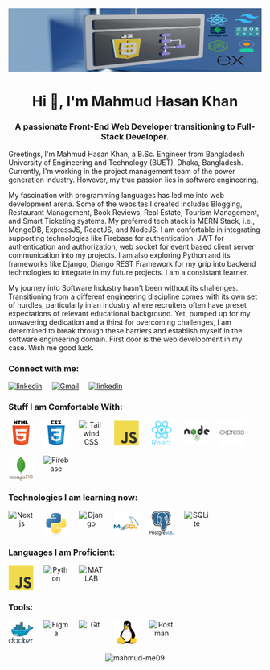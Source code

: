 <img src="./assets/banner.jpeg" alt="Banner" border="0">
<h1 align="center">Hi 👋, I'm Mahmud Hasan Khan</h1>
<h3 align="center">A passionate Front-End Web Developer transitioning to Full-Stack Developer.</h3>
<p text-align="justify">Greetings, I'm Mahmud Hasan Khan, a B.Sc. Engineer from Bangladesh University of Engineering and Technology (BUET), Dhaka, Bangladesh. Currently, I'm working in the project management team of the power generation industry. However, my true passion lies in software engineering.

My fascination with programming languages has led me into web development arena. Some of the websites I created includes Blogging, Restaurant Management, Book Reviews, Real Estate, Tourism Management, and Smart Ticketing systems. My preferred tech stack is MERN Stack, i.e., MongoDB, ExpressJS, ReactJS, and NodeJS. I am confortable in integrating supporting technologies like Firebase for authentication, JWT for authentication and authorization, web socket for event based client server communication into my projects. I am also exploring Python and its frameworks like Django, Django REST Framework for my grip into backend technologies to integrate in my future projects. I am a consistant learner.
  
My journey into Software Industry hasn't been without its challenges. Transitioning from a different engineering discipline comes with its own set of hurdles, particularly in an industry where recruiters often have preset expectations of relevant educational background. Yet, pumped up for my unwavering dedication and a thirst for overcoming challenges, I am determined to break through these barriers and establish myself in the software engineering domain. First door is the web development in my case. Wish me good luck.</p>

<h3 align="left">Connect with me:</h3>
<p align="middle" style="display: flex; flex-wrap: wrap; gap: 20px;">
<a href="https://www.linkedin.com/in/mahmud-hasan-webdev" rel="noopener" target="_blank"><img src="https://www.vectorlogo.zone/logos/linkedin/linkedin-ar21.svg" alt="linkedin" border="0"></a>
<a href="mailto:mahmud.me09@gmail.com" rel="noopener"><img src="https://www.vectorlogo.zone/logos/gmail/gmail-ar21.svg" alt="Gmail" border="0"></a>
<a href="https://mahmud-me09.github.io/mahmud-me09/" rel="noopener" target="_blank"><img src="./assets/website.ico" alt="linkedin" border="0"></a>
</p>

<h3 align="left">Stuff I am Comfortable With:</h3>
<p align="middle" style="display: flex; flex-wrap: wrap; gap: 20px;">
    <img src="https://raw.githubusercontent.com/devicons/devicon/master/icons/html5/html5-original-wordmark.svg" alt="HTML5" width="50" height="50"/>
    <img src="https://raw.githubusercontent.com/devicons/devicon/master/icons/css3/css3-original-wordmark.svg" alt="CSS3" width="50" height="50"/>
    <img src="https://www.vectorlogo.zone/logos/tailwindcss/tailwindcss-icon.svg" alt="Tailwind CSS" width="50" height="50"/>
    <img src="https://raw.githubusercontent.com/devicons/devicon/master/icons/javascript/javascript-original.svg" alt="JavaScript" width="50" height="50"/>
    <img src="https://raw.githubusercontent.com/devicons/devicon/master/icons/react/react-original-wordmark.svg" alt="React" width="50" height="50"/>
    <img src="https://raw.githubusercontent.com/devicons/devicon/master/icons/nodejs/nodejs-original-wordmark.svg" alt="Node.js" width="50" height="50"/>
    <img src="https://raw.githubusercontent.com/devicons/devicon/master/icons/express/express-original-wordmark.svg" alt="Express.js" width="50" height="50"/>
    <img src="https://raw.githubusercontent.com/devicons/devicon/master/icons/mongodb/mongodb-original-wordmark.svg" alt="MongoDB" width="50" height="50"/>
    <img src="https://www.vectorlogo.zone/logos/firebase/firebase-icon.svg" alt="Firebase" width="50" height="50"/>
</p>
<h3 align="left">Technologies I am learning now:</h3>
<p align="middle" style="display: flex; flex-wrap: wrap; gap: 20px;">
    <img src="https://cdn.worldvectorlogo.com/logos/nextjs-2.svg" alt="Next.js" width="50" height="50"/>
    <img src="https://raw.githubusercontent.com/devicons/devicon/master/icons/python/python-original.svg" alt="Python" width="50" height="50"/>
    <img src="https://cdn.worldvectorlogo.com/logos/django.svg" alt="Django" width="50" height="50"/>
    <img src="https://raw.githubusercontent.com/devicons/devicon/master/icons/mysql/mysql-original-wordmark.svg" alt="MySQL" width="50" height="50"/>
    <img src="https://raw.githubusercontent.com/devicons/devicon/master/icons/postgresql/postgresql-original-wordmark.svg" alt="PostgreSQL" width="50" height="50"/>
    <img src="https://www.vectorlogo.zone/logos/sqlite/sqlite-icon.svg" alt="SQLite" width="50" height="50"/>
</p>
<h3 align="left">Languages I am Proficient:</h3>
<p align="middle" style="display: flex; flex-wrap: wrap; gap: 20px;">
    <img src="https://raw.githubusercontent.com/devicons/devicon/master/icons/javascript/javascript-original.svg" alt="Javacript" width="50" height="50"/>
    <img src="https://www.vectorlogo.zone/logos/python/python-icon.svg" alt="Python" width="50" height="50"/>
    <img src="https://upload.wikimedia.org/wikipedia/commons/2/21/Matlab_Logo.png" alt="MATLAB" width="50" height="50"/>
  
</p>
<h3 align="left">Tools:</h3>
<p align="middle" style="display: flex; flex-wrap: wrap; gap: 20px;">
    <img src="https://raw.githubusercontent.com/devicons/devicon/master/icons/docker/docker-original-wordmark.svg" alt="Docker" width="50" height="50"/>
    <img src="https://www.vectorlogo.zone/logos/figma/figma-icon.svg" alt="Figma" width="50" height="50"/>
    <img src="https://www.vectorlogo.zone/logos/git-scm/git-scm-icon.svg" alt="Git" width="50" height="50"/>
    <img src="https://raw.githubusercontent.com/devicons/devicon/master/icons/linux/linux-original.svg" alt="Linux" width="50" height="50"/>
    <img src="https://www.vectorlogo.zone/logos/getpostman/getpostman-icon.svg" alt="Postman" width="50" height="50"/>
  </p>

<p align="center" style="width:100%"><img align="center" src="https://github-readme-stats.vercel.app/api/top-langs?username=mahmud-me09&show_icons=true&locale=en&layout=compact" alt="mahmud-me09" /></p>
